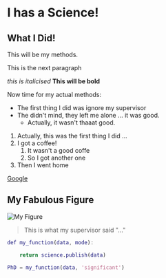 
# I has a Science!

## What I Did!

This will be my methods.  

This is the next paragraph


_this is italicised_
__This will be bold__


Now time for my actual methods:

* The first thing I did was ignore my supervisor
* The didn't mind, they left me alone ... it was good.
	* Actually, it wasn't thaaat good.

1. Actually, this was the first thing I did ...
1. I got a coffee!
	1. It wasn't a good coffe
	1. So I got another one
1. Then I went home


[Google](http://www.google.com)

## My Fabulous Figure

![My Figure](figures/mean_pref_ori.svg)

> This is what my supervisor said "..."


```matlab
def my_function(data, mode):

	return science.publish(data)

PhD = my_function(data, 'significant')
``` 





